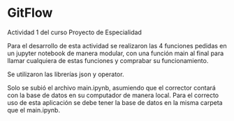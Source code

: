 # GitFlow
Actividad 1 del curso Proyecto de Especialidad

Para el desarrollo de esta actividad se realizaron las 4 funciones pedidas en un jupyter notebook de manera modular, 
con una función main al final para llamar cualquiera de estas funciones y comprabar su funcionamiento. 

Se utilizaron las librerías json y operator.

Solo se subió el archivo main.ipynb, asumiendo que el corrector contará con la base de datos en su computador de manera local. 
Para el correcto uso de esta aplicación se debe tener la base de datos en la misma carpeta que el main.ipynb.
